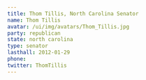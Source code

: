 ```yaml
---
title: Thom Tillis, North Carolina Senator
name: Thom Tillis
avatar: /ui/img/avatars/Thom_Tillis.jpg
party: republican
state: north carolina
type: senator
lasthall: 2012-01-29
phone: 
twitter: ThomTillis
---
```

